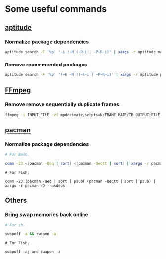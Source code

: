 ---
---

# Some useful commands

## [aptitude](https://aptitude.alioth.debian.org/)

### Normalize package dependencies

```bash
aptitude search -F '%p' '~i !~M (~R~i | ~P~R~i)' | xargs -r aptitude markauto -y
```

### Remove recommended packages

```bash
aptitude search -F '%p' '!~E ~M !(~R~i | ~P~R~i)' | xargs -r aptitude purge --purge-unused -y
```

## [FFmpeg](https://www.ffmpeg.org)

### Remove remove sequentially duplicate frames

```bash
ffmpeg -i INPUT_FILE -vf mpdecimate,setpts=N/FRAME_RATE/TB OUTPUT_FILE
```

## [pacman](https://www.archlinux.org/pacman/)

### Normalize package dependencies

```bash
# For Bash.

comm -23 <(pacman -Qeq | sort) <(pacman -Qeqtt | sort) | xargs -r pacman -D --asdeps
```

```
# For Fish.

comm -23 (pacman -Qeq | sort | psub) (pacman -Qeqtt | sort | psub) | xargs -r pacman -D --asdeps
```

## Others

### Bring swap memories back online

```sh
# For sh.

swapoff -a && swapon -a
```

```
# For Fish.

swapoff -a; and swapon -a
```
